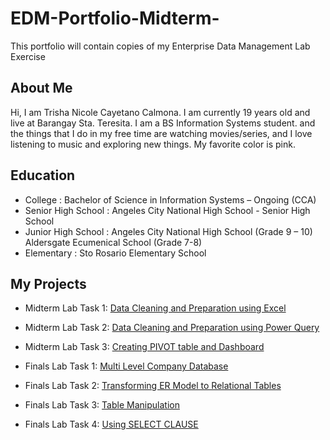 # EDM-Portfolio-Midterm-
This portfolio will contain copies of my Enterprise Data Management Lab Exercise
## About Me
Hi, I am Trisha Nicole Cayetano Calmona. I am currently 19 years old and live at Barangay Sta. Teresita. I am a BS Information Systems student. and the things that I do in my free time are watching movies/series, and I love listening to music and exploring new things. My favorite color is pink.

## Education
- College : Bachelor of Science in Information Systems – Ongoing (CCA)
-	Senior High School : Angeles City National High School - Senior High School
- Junior High School : Angeles City National High School (Grade 9 – 10)
                         Aldersgate Ecumenical School (Grade 7-8)
- Elementary : Sto Rosario Elementary School
  
## My Projects 
- Midterm Lab Task 1: [Data Cleaning and Preparation using Excel](Midterm%20Lab%20Task%201)
- Midterm Lab Task 2: [Data Cleaning and Preparation using Power Query](Midterm%20Lab%20Task%202)
- Midterm Lab Task 3: [Creating PIVOT table and Dashboard](Midterm%20Lab%20Task%203)

- Finals Lab Task 1: [Multi Level Company Database](Finals%20Lab%20Task%201)
- Finals Lab Task 2: [Transforming ER Model to Relational Tables](Finals%20Lab%20Task%202)
- Finals Lab Task 3: [Table Manipulation](Finals%20Lab%20Task%203)
- Finals Lab Task 4: [Using SELECT CLAUSE](Finals%20Lab%20Task%203-1%20)
